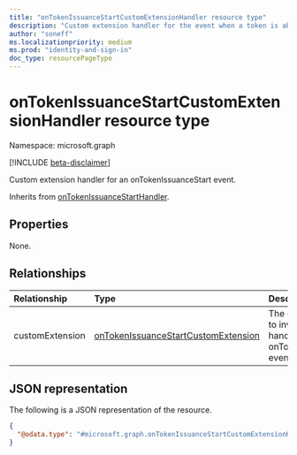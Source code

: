 ```yaml
---
title: "onTokenIssuanceStartCustomExtensionHandler resource type"
description: "Custom extension handler for the event when a token is about to be issued to your application."
author: "soneff"
ms.localizationpriority: medium
ms.prod: "identity-and-sign-in"
doc_type: resourcePageType
---
```


# onTokenIssuanceStartCustomExtensionHandler resource type

Namespace: microsoft.graph

[!INCLUDE [beta-disclaimer](../../includes/beta-disclaimer.md)]

Custom extension handler for an onTokenIssuanceStart event.

Inherits from [onTokenIssuanceStartHandler](../resources/ontokenissuancestarthandler.md).

## Properties
None.

## Relationships
|Relationship|Type|Description|
|:---|:---|:---|
|customExtension|[onTokenIssuanceStartCustomExtension](../resources/ontokenissuancestartcustomextension.md)|The custom extension to invoke when handling an onTokenIssuanceStart event.|

## JSON representation
The following is a JSON representation of the resource.
<!-- {
  "blockType": "resource",
  "@odata.type": "microsoft.graph.onTokenIssuanceStartCustomExtensionHandler"
}
-->
``` json
{
  "@odata.type": "#microsoft.graph.onTokenIssuanceStartCustomExtensionHandler"
}
```

